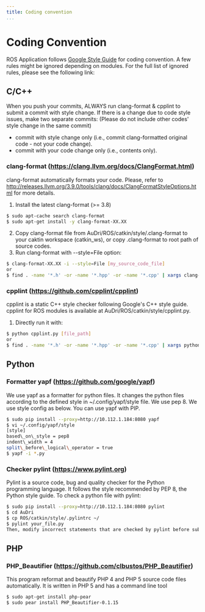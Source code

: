 ```yaml
---
title: Coding convention
...
```


# Coding Convention

ROS Application follows [Google Style Guide](https://google.github.io/styleguide/cppguide.html) for coding convention.
A few rules might be ignored depending on modules. For the full list of ignored rules, please see the following link:

## C/C++
When you push your commits, ALWAYS run clang-format & cpplint to submit a commit with style change. If there is a change due to code style issues, make two separate commits: (Please do not include other codes' style change in the same commit)
- commit with style change only (i.e., commit clang-formatted original code - not your code change).
- commit with your code change only (i.e., contents only).

### clang-format (https://clang.llvm.org/docs/ClangFormat.html)
clang-format automatically formats your code.
Please, refer to http://releases.llvm.org/3.9.0/tools/clang/docs/ClangFormatStyleOptions.html for more details.
1. Install the latest clang-format (>= 3.8)
```bash
$ sudo apt-cache search clang-format
$ sudo apt-get install -y clang-format-XX.XX
```
2. Copy clang-format file from AuDri/ROS/catkin/style/.clang-format to your caktin workspace (catkin_ws), or copy .clang-format to root path of source codes.
3. Run clang-format with --style=File option:
```bash
$ clang-format-XX.XX -i --style=File [my_source_code_file]
or 
$ find . -name '*.h' -or -name '*.hpp' -or -name '*.cpp' | xargs clang-format-XX.XX -i -style=file $1
```

### cpplint (https://github.com/cpplint/cpplint)
cpplint is a static C++ style checker following Google's C++ style guide. cpplint for ROS modules is available at AuDri/ROS/catkin/style/cpplint.py.

1. Directly run it with:
```bash
$ python cpplint.py [file_path]
or
$ find . -name '*.h' -or -name '*.hpp' -or -name '*.cpp' | xargs python cpplint.py $1
```

## Python

### Formatter yapf (https://github.com/google/yapf)

We use yapf as a formatter for python files.
It changes the python files according to the defined style in ~/.config/yapf/style file.
We use pep 8. We use style config as below. You can use yapf with PIP.

```bash
$ sudo pip install --proxy=http://10.112.1.184:8080 yapf
$ vi ~/.config/yapf/style
[style]
based\_on\_style = pep8
indent\_width = 4
split\_before\_logical\_operator = true
$ yapf -i *.py
```

### Checker pylint (https://www.pylint.org)

Pylint is a source code, bug and quality checker for the Python programming language. It follows the style recommended by PEP 8, the Python style guide.
To check a python file with pylint:
```bash
$ sudo pip install --proxy=http://10.112.1.184:8080 pylint
$ cd AuDri
$ cp ROS/catkin/style/.pylintrc ~/
$ pylint your_file.py
Then, modify incorrect statements that are checked by pylint before submitting your PR.
```

## PHP
### PHP_Beautifier (https://github.com/clbustos/PHP_Beautifier)
This program reformat and beautify PHP 4 and PHP 5 source code files automatically. It is written in PHP 5 and has a command line tool

```bash
$ sudo apt-get install php-pear
$ sudo pear install PHP_Beautifier-0.1.15
```

